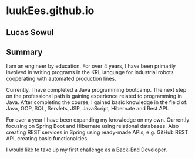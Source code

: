 # luukEes.github.io
## Lucas Sowul

## Summary

 I am an engineer by education. For over 4 years, I have been primarily involved in writing programs in 
 the KRL language for industrial robots cooperating with automated production lines.
 
 Currently, I have completed a Java programming bootcamp. 
 The next step on the professional path is gaining experience related to programming in Java.
After completing the course, I gained basic knowledge in the field of:
Java, OOP, SQL, Servlets, JSP, JavaScript, Hibernate and Rest API.

For over a year I have been expanding my knowledge on my own. Currently focusing on Spring Boot and Hibernate using relational databases. Also creating REST services in Spring using ready-made APIs, e.g. GitHub REST API, creating basic functionalities.

I would like to take up my first challenge as a Back-End Developer.
